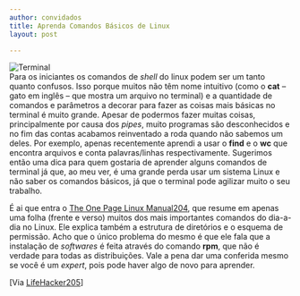 ```yaml
---
author: convidados
title: Aprenda Comandos Básicos de Linux
layout: post

---
```

![Terminal][1]  
Para os iniciantes os comandos de *shell* do linux podem ser um tanto quanto confusos. Isso porque muitos não têm nome intuitivo (como o **cat** – gato em inglês – que mostra um arquivo no terminal) e a quantidade de comandos e parâmetros a decorar para fazer as coisas mais básicas no terminal é muito grande. Apesar de podermos fazer muitas coisas, principalmente por causa dos *pipes*, muito programas são desconhecidos e no fim das contas acabamos reinventado a roda quando não sabemos um deles. Por exemplo, apenas recentemente aprendi a usar o **find** e o **wc** que encontra arquivos e conta palavras/linhas respectivamente. Sugerimos então uma dica para quem gostaria de aprender alguns comandos de terminal já que, ao meu ver, é uma grande perda usar um sistema Linux e não saber os comandos básicos, já que o terminal pode agilizar muito o seu trabalho.



É ai que entra o [The One Page Linux Manual<bbntop id="BBNNode_203"><bbnspan class="bbn_linknode">204</bbnspan></bbntop>][2], que resume em apenas uma folha (frente e verso) muitos dos mais importantes comandos do dia-a-dia no Linux. Ele explica também a estrutura de diretórios e o esquema de permissão. Acho que o único problema do mesmo é que ele fala que a instalação de *softwares* é feita através do comando **rpm**, que não é verdade para todas as distribuições. Vale a pena dar uma conferida mesmo se você é um *expert*, pois pode haver algo de novo para aprender.

[Via [LifeHacker<bbntop id="BBNNode_204"><bbnspan class="bbn_linknode">205</bbnspan></bbntop>][3]] 














 [1]: http://vidageek.net/wp-content/uploads/2008/02/terminal.png
 [2]: http://homepage.powerup.com.au/~squadron/linux_manual_new.pdf "The One Page Linux Manual"
 [3]: http://lifehacker.com/software/linux/learn-linux-with-basic-commands-329146.php "Learn Linux with Basic Commands"





